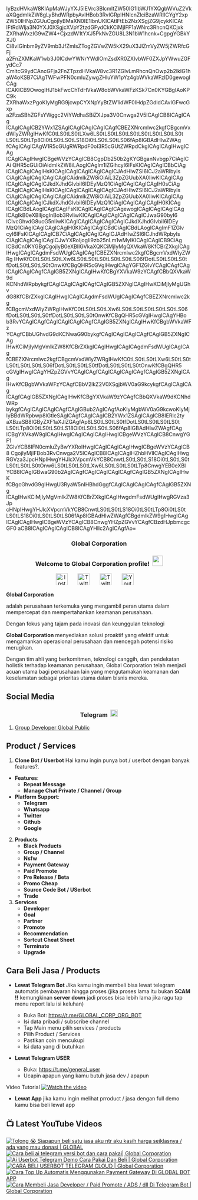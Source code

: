 IyBzdHVkaW8KIApMaWJyYXJ5IEVrc3BlcmltZW50IG1lbWJ1YXQgbWVuZ2Vk
aXQgdmlkZW8gLyBhdWRpbyAvIHBob3RvIGRpIHNlcnZlciBzaWRlICYgY2xp
ZW50IHNpZGUuCgojIyBMaXN0IE1lbnUKICAtIFtEb2NzXSgjZG9jcykKICAt
IFtRdWlja3N0YXJ0XSgjcXVpY2tzdGFydCkKCiMjIFF1aWNrc3RhcnQKCjxk
ZXRhaWxzIG9wZW4+CjxzdW1tYXJ5PkNvZGU8L3N1bW1hcnk+CgpgYGBkYXJ0
Ci8vIGlnbm9yZV9mb3JfZmlsZTogZGVwZW5kX29uX3JlZmVyZW5jZWRfcGFj
a2FnZXMKaW1wb3J0ICdwYWNrYWdlOmZsdXR0ZXIvbWF0ZXJpYWwuZGFydCc7
CmltcG9ydCAncGFja2FnZTpzdHVkaW8vc3R1ZGlvLmRhcnQnOwp2b2lkIG1h
aW4oKSB7CiAgTWFwPFN0cmluZywgZHluYW1pYz4gbWVkaWFzID0gewogICAg
ICAKICB9OwogIHJ1bkFwcChTdHVkaW8obWVkaWFzKSk7Cn0KYGBgIAoKPC9k
ZXRhaWxzPgoKIyMgRG9jcwpCYXNpYyBtZW1idWF0IHdpZGdldCAvIGFwcGxp
a2FzaSBhZGFsYWggc2ViYWdhaSBiZXJpa3V0Cnwga2V5ICAgICB8ICAgICAg
ICAgICAgICB2YWx1ZSAgICAgICAgICAgICAgfCBEZXNrcmlwc2kgfCBgcmVx
dWlyZWRgIHwKfC0tLS0tLS0tLXw6LS0tLS0tLS0tLS0tLS0tLS0tLS0tLS0t
LS0tLS0tLTp8Oi0tLS0tLS0tLS18Oi0tLS0tLS0tLS06fAp8IGBAdHlwZWAg
fCAgICAgICAgW1R5cGUgRWRpdF0oI3R5cGUtZWRpdCkgICAgICAgIHwgICAg
ICAgICAgIHwgICBgeWVzYCAgICB8CgpDb250b2gKYGBganNvbgp7CiAgICAi
QHR5cGUiOiAidmlkZW8iLAogICAgIm1lZGlhcyI6IFsKICAgICAgICBbCiAg
ICAgICAgICAgIHsKICAgICAgICAgICAgICAgICJAdHlwZSI6ICJ2aWRlbyIs
CiAgICAgICAgICAgICAgICAidmlkZW8iOiAiL3ZpZGUubXA0IiwKICAgICAg
ICAgICAgICAgICJkdXJhdGlvbiI6IDEyMzQ1CiAgICAgICAgICAgIH0sCiAg
ICAgICAgICAgIHsKICAgICAgICAgICAgICAgICJAdHlwZSI6ICJ2aWRlbyIs
CiAgICAgICAgICAgICAgICAidmlkZW8iOiAiL3ZpZGUubXA0IiwKICAgICAg
ICAgICAgICAgICJkdXJhdGlvbiI6IDEyMzQ1CiAgICAgICAgICAgIH0KICAg
ICAgICBdLAogICAgICAgIFsKICAgICAgICAgICAgewogICAgICAgICAgICAg
ICAgIkB0eXBlIjogInBob3RvIiwKICAgICAgICAgICAgICAgICJwaG90byI6
ICIvcGhvdG8ucG5nIiwKICAgICAgICAgICAgICAgICJkdXJhdGlvbiI6IDEy
MzQ1CiAgICAgICAgICAgIH0KICAgICAgICBdCiAgICBdLAogICAgImF1ZGlv
cyI6IFsKICAgICAgICB7CiAgICAgICAgICAgICJAdHlwZSI6ICJhdWRpbyIs
CiAgICAgICAgICAgICJwYXRoIjogIi9zb25nLm1wMyIKICAgICAgICB9CiAg
ICBdCn0KYGBgCgojIyB0eXBlIGVkaXQKCiMjIyMgQXVkaW8KfCBrZXkgICAg
IHwgICAgICAgdmFsdWUgICAgICAgfCBEZXNrcmlwc2kgfCBgcmVxdWlyZWRg
IHwKfC0tLS0tLS0tLXw6LS0tLS0tLS0tLS0tLS0tLS06fDotLS0tLS0tLS0t
fDotLS0tLS0tLS0tOnwKfCBgQHR5cGVgIHwgICAgYGF1ZGlvYCAgICAgfCAg
ICAgICAgICAgfCAgIGB5ZXNgICAgIHwKfCBgYXVkaW9zYCAgfCBbQXVkaW9d
KCNhdWRpbykgfCAgICAgICAgICAgfCAgIGB5ZXNgICAgIHwKCiMjIyMgUGhv
dG8KfCBrZXkgICAgIHwgICAgICAgdmFsdWUgICAgICAgfCBEZXNrcmlwc2kg
fCBgcmVxdWlyZWRgIHwKfC0tLS0tLS0tLXw6LS0tLS0tLS0tLS0tLS0tLS06
fDotLS0tLS0tLS0tfDotLS0tLS0tLS0tOnwKfCBgQHR5cGVgIHwgICAgYHBo
b3RvYCAgICAgfCAgICAgICAgICAgfCAgIGB5ZXNgICAgIHwKfCBgbWVkaWFz
YCAgfCBbUGhvdG9dKCNwaG90bykgfCAgICAgICAgICAgfCAgIGB5ZXNgICAg
IHwKCiMjIyMgVmlkZW8KfCBrZXkgICAgIHwgICAgICAgdmFsdWUgICAgICAg
fCBEZXNrcmlwc2kgfCBgcmVxdWlyZWRgIHwKfC0tLS0tLS0tLXw6LS0tLS0t
LS0tLS0tLS0tLS06fDotLS0tLS0tLS0tfDotLS0tLS0tLS0tOnwKfCBgQHR5
cGVgIHwgICAgYHZpZGVvYCAgICAgfCAgICAgICAgICAgfCAgIGB5ZXNgICAg
IHwKfCBgbWVkaWFzYCAgfCBbV2lkZ2V0XSgjbWV0aG9kcykgfCAgICAgICAg
ICAgfCAgIGB5ZXNgICAgIHwKfCBgYXVkaW9zYCAgfCBbQXVkaW9dKCNhdWRp
bykgfCAgICAgICAgICAgfCAgIGBub2AgICAgfAoKIyMgbWV0aG9kcwoKIyMj
IyBBdWRpbwp8IGtleSAgICAgfCAgICAgICB2YWx1ZSAgICAgICB8IERlc2ty
aXBzaSB8IGByZXF1aXJlZGAgfAp8LS0tLS0tLS0tfDotLS0tLS0tLS0tLS0t
LS0tLTp8Oi0tLS0tLS0tLS18Oi0tLS0tLS0tLS06fAp8IGBAdHlwZWAgfCAg
ICBgYXVkaW9gICAgIHwgICAgICAgICAgIHwgICBgeWVzYCAgICB8CnwgYGF1
ZGlvYCB8IFN0cmluZyBwYXRoIHwgICAgICAgICAgIHwgICBgeWVzYCAgICB8
CgojIyMjIFBob3RvCnwga2V5ICAgICB8ICAgICAgIHZhbHVlICAgICAgIHwg
RGVza3JpcHNpIHwgYHJlcXVpcmVkYCB8CnwtLS0tLS0tLS18Oi0tLS0tLS0t
LS0tLS0tLS0tOnw6LS0tLS0tLS0tLXw6LS0tLS0tLS0tLTp8CnwgYEB0eXBl
YCB8ICAgIGBwaG90b2AgICAgfCAgICAgICAgICAgfCAgIGB5ZXNgICAgIHwK
fCBgcGhvdG9gIHwgU3RyaW5nIHBhdGggfCAgICAgICAgICAgfCAgIGB5ZXNg
ICAgIHwKCiMjIyMgVmlkZW8KfCBrZXkgICAgIHwgdmFsdWUgIHwgRGVza3Jp
cHNpIHwgYHJlcXVpcmVkYCB8CnwtLS0tLS0tLS18Oi0tLS0tLTp8Oi0tLS0t
LS0tLS18Oi0tLS0tLS0tLS06fAp8IGBAdHlwZWAgfCBgdmlkZW9gIHwgICAg
ICAgICAgIHwgICBgeWVzYCAgICB8CnwgYHZpZGVvYCAgfCBzdHJpbmcgcGF0
aCB8ICAgICAgICAgICB8ICAgYHllc2AgICAgfAo=

<!-- START GLOBAL CORPORATION -->
<h3 align="center">Global Corporation</h3>

<h3 align="center">
  Welcome to Global Corporation profile!
  <img src="https://media.giphy.com/media/hvRJCLFzcasrR4ia7z/giphy.gif" width="28">
</h3>

<!-- Social icons section -->
<p align="center">
  <a href="https://www.instagram.com/global__corporation/"><img width="32px" alt="Instagram" title="Telegram" src="https://upload.wikimedia.org/wikipedia/commons/a/a5/Instagram_icon.png"/></a>
  &#8287;&#8287;&#8287;&#8287;&#8287;
  <a href="https://t.me/GLOBAL_CORPORATION_ORG"><img width="32px" alt="Twitter" title="Telegram" src="https://upload.wikimedia.org/wikipedia/commons/8/82/Telegram_logo.svg"/></a>
  &#8287;&#8287;&#8287;&#8287;&#8287;
  <a href="https://twitter.com/global_corp_org"><img width="32px" alt="Twitter" title="Twitter" src="https://upload.wikimedia.org/wikipedia/commons/6/6f/Logo_of_Twitter.svg"/></a>
  &#8287;&#8287;&#8287;&#8287;&#8287;
  <a href="https://www.youtube.com/@global_Corporation"><img width="32px" alt="Youtube" title="Youtube" src="https://upload.wikimedia.org/wikipedia/commons/e/ef/Youtube_logo.png"/></a>
  &#8287;&#8287;&#8287;&#8287;&#8287;
</p>


**Global Corporation**

adalah perusahaan terkemuka yang mengambil peran utama dalam mempercepat dan mempertahankan keamanan perusahaan. 

Dengan fokus yang tajam pada inovasi dan keunggulan teknologi

**Global Corporation** menyediakan solusi proaktif yang efektif untuk mengamankan operasional perusahaan dan mencegah potensi risiko merugikan. 

Dengan tim ahli yang berkomitmen, teknologi canggih, dan pendekatan holistik terhadap keamanan perusahaan, Global Corporation telah menjadi acuan utama bagi perusahaan lain yang mengutamakan keamanan dan keselamatan sebagai prioritas utama dalam bisnis mereka.


## Social Media

<h3 align="center">
  Telegram
  <img src="https://upload.wikimedia.org/wikipedia/commons/8/82/Telegram_logo.svg" width="20">
</h3>

1. [Group Developer Global Public](https://t.me/DEVELOPER_GLOBAL_PUBLIC)

## Product / Services

1. **Clone Bot / Userbot**
  Hai kamu ingin punya bot / userbot dengan banyak features?. 
  - **Features**:
    - **Repeat Message**
    - **Manage Chat Private / Channel / Group**
  - **Platform Support**:
    - **Telegram**
    - **Whatsapp**
    - **Twitter**
    - **Github**
    - **Google** 
2. **Products**
    - **Black Products**
    - **Group / Channel**
    - **Nsfw**
    - **Payment Gateway**
    - **Paid Promote**
    - **Pre Release / Beta**
    - **Promo Cheap**
    - **Source Code Bot / USerbot**
    - **Trade**
3. **Services**
    - **Developer**
    - **Goal**
    - **Partner**
    - **Promote**
    - **Recommendation**
    - **Sortcut Cheat Sheet**
    - **Terminate**
    - **Upgrade**

## Cara Beli Jasa / Products 

- **Lewat Telegram Bot**
  Jika kamu ingin membeli bisa lewat telegram automatis pembayaran hingga proses
  (jika proses lama itu bukan **SCAM !!** kemungkinan **server down** jadi proses bisa lebih lama jika ragu tap menu report lalu isi keluhan)
  -  Buka Bot: https://t.me/GLOBAL_CORP_ORG_BOT
  -  Isi data pribadi / subscribe channel
  -  Tap Main menu pilih services / products
  -  Pilih Product / Services
  -  Pastikan coin mencukupi
  -  Isi data yang di butuhkan

- **Lewat Telegram USER**
  -  Buka: https://t.me/general_user
  -  Ucapin apapun yang kamu butuh jasa dev / apapun

  
Video Tutorial
[![Watch the video](https://img.youtube.com/vi/TY0Y21C6asM/maxresdefault.jpg)](https://www.youtube.com/watch?v=TY0Y21C6asM)

- **Lewat App**
  jika kamu ingin melihat prroduct / jasa dengan full demo kamu bisa beli lewat app
 


## 📺 Latest YouTube Videos

  <!-- prettier-ignore-start -->
  <!-- BEGIN YOUTUBE-CARDS -->
[![Tolong 😭 Siapapun beli satu jasa aku ntr aku kasih harga seiklasnya / ada yang mau donasi | GLOBAL](https://ytcards.demolab.com/?id=BFl2AT_pdOw&title=Tolong+%F0%9F%98%AD+Siapapun+beli+satu+jasa+aku+ntr+aku+kasih+harga+seiklasnya+%2F+ada+yang+mau+donasi+%7C+GLOBAL&lang=id&timestamp=1710988807&background_color=%230d1117&title_color=%23ffffff&stats_color=%23dedede&max_title_lines=1&width=250&border_radius=5 "Tolong 😭 Siapapun beli satu jasa aku ntr aku kasih harga seiklasnya / ada yang mau donasi | GLOBAL")](https://www.youtube.com/watch?v=BFl2AT_pdOw)
[![Cara beli ai telegram versi bot dan cara pakai| Global Corporation](https://ytcards.demolab.com/?id=7LZhoklvS9A&title=Cara+beli+ai+telegram+versi+bot+dan+cara+pakai%7C+Global+Corporation&lang=id&timestamp=1710937415&background_color=%230d1117&title_color=%23ffffff&stats_color=%23dedede&max_title_lines=1&width=250&border_radius=5 "Cara beli ai telegram versi bot dan cara pakai| Global Corporation")](https://www.youtube.com/watch?v=7LZhoklvS9A)
[![Ai Userbot Telegram Demo Cara Pakai Dan Beli | Global Corporation](https://ytcards.demolab.com/?id=4mAZ6EgAhUo&title=Ai+Userbot+Telegram+Demo+Cara+Pakai+Dan+Beli+%7C+Global+Corporation&lang=id&timestamp=1710936251&background_color=%230d1117&title_color=%23ffffff&stats_color=%23dedede&max_title_lines=1&width=250&border_radius=5 "Ai Userbot Telegram Demo Cara Pakai Dan Beli | Global Corporation")](https://www.youtube.com/watch?v=4mAZ6EgAhUo)
[![CARA BELI USERBOT TELEGRAM CLOUD  | Global Corporation](https://ytcards.demolab.com/?id=uiDJwK9r3Cg&title=CARA+BELI+USERBOT+TELEGRAM+CLOUD++%7C+Global+Corporation&lang=id&timestamp=1710900440&background_color=%230d1117&title_color=%23ffffff&stats_color=%23dedede&max_title_lines=1&width=250&border_radius=5 "CARA BELI USERBOT TELEGRAM CLOUD  | Global Corporation")](https://www.youtube.com/watch?v=uiDJwK9r3Cg)
[![Cara Top Up Automatis Menggunakan Payment Gateway Di GLOBAL BOT APP](https://ytcards.demolab.com/?id=ADqzS5ORJsU&title=Cara+Top+Up+Automatis+Menggunakan+Payment+Gateway+Di+GLOBAL+BOT+APP&lang=id&timestamp=1710721879&background_color=%230d1117&title_color=%23ffffff&stats_color=%23dedede&max_title_lines=1&width=250&border_radius=5 "Cara Top Up Automatis Menggunakan Payment Gateway Di GLOBAL BOT APP")](https://www.youtube.com/watch?v=ADqzS5ORJsU)
[![Cara Membeli Jasa Developer / Paid Promote / ADS / dll Di Telegram Bot | Global Corporation](https://ytcards.demolab.com/?id=TY0Y21C6asM&title=Cara+Membeli+Jasa+Developer+%2F+Paid+Promote+%2F+ADS+%2F+dll+Di+Telegram+Bot+%7C+Global+Corporation&lang=id&timestamp=1710717990&background_color=%230d1117&title_color=%23ffffff&stats_color=%23dedede&max_title_lines=1&width=250&border_radius=5 "Cara Membeli Jasa Developer / Paid Promote / ADS / dll Di Telegram Bot | Global Corporation")](https://www.youtube.com/watch?v=TY0Y21C6asM)
<!-- END YOUTUBE-CARDS -->
  <!-- prettier-ignore-end -->
<!-- END GLOBAL CORPORATION -->